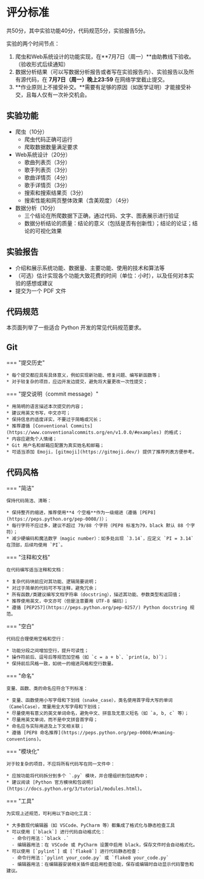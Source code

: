 # 评分标准

共50分，其中实验功能40分，代码规范5分，实验报告5分。

实验的两个时间节点：

1. 爬虫和Web系统设计的功能实现，在**7月7日（周一）**由助教线下验收。（验收形式后续通知）
2. 数据分析结果（可以写数据分析报告或者写在实验报告内）、实验报告以及所有源代码，在 **7月7日（周一）晚上23:59** 在网络学堂截止提交。
3. **作业原则上不接受补交。**需要有足够的原因（如医学证明）才能接受补交，且每人仅有一次补交机会。

## 实验功能

* 爬虫（10分）
    * 爬虫代码正确可运行
    * 爬取数据数量满足要求
* Web系统设计（20分）
    * 歌曲列表页（3分）
    * 歌手列表页（3分）
    * 歌曲详情页（4分）
    * 歌手详情页（3分）
    * 搜索和搜索结果页（3分）
    * 搜索性能和网页整体效果（含美观度）（4分）
* 数据分析（10分）
    * 三个结论在所爬数据下正确，通过代码、文字、图表展示进行验证
    * 数据分析结论的质量：结论的意义（包括是否有创新性）；结论的论证；结论的可视化效果

## 实验报告

* 介绍和展示系统功能、数据量、主要功能、使用的技术和算法等
* （可选）估计实现各个功能大致花费的时间（单位：小时），以及任何对本实验的感想或建议
* 提交为一个 PDF 文件

## 代码规范

本页面列举了一些适合 Python 开发的常见代码规范要求。

## Git

=== "提交历史"

    * 每个提交都应具有具体意义，例如实现新功能、修复问题、编写新函数等；
    * 对于较复杂的项目，应边开发边提交，避免将大量更改一次性提交；

=== "提交说明（commit message）"

    * 用简明的语言描述本次提交的内容；
    * 建议用英文书写，中文亦可；
    * 保持信息的适度详实，不要过于简略或冗长；
    * 推荐遵循 [Conventional Commits](https://www.conventionalcommits.org/en/v1.0.0/#examples) 的格式；
    * 内容应避免个人情绪；
    * Git 用户名和邮箱应配置为真实姓名和邮箱；
    * 可适当添加 Emoji，[gitmoji](https://gitmoji.dev/) 提供了推荐列表方便参考。

## 代码风格

=== "简洁"

    保持代码简洁、清晰：

    * 保持整齐的缩进，推荐使用**4 个空格**作为一级缩进（遵循 [PEP8](https://peps.python.org/pep-0008/)）；
    * 每行字符不应过多，建议不超过 79/88 个字符（PEP8 标准为79，black 默认 88 个字符）；
    * 减少硬编码和魔法数字（magic number）：如多处出现 `3.14`，应定义 `PI = 3.14` 在顶部，后续均使用 `PI`。

=== "注释和文档"

    在代码编写适当注释和文档：

    * 复杂代码块前应对其功能、逻辑简要说明；
    * 对过于简单的代码可不写注释，避免冗余；
    * 所有函数/类建议编写文档字符串（docstring），描述其功能、参数类型和返回值；
    * 推荐使用英文，中文亦可（但是注意要用 UTF-8 编码）；
    * 遵循 [PEP257](https://peps.python.org/pep-0257/) Python docstring 规范。

=== "空白"

    代码应合理使用空格和空行：

    * 功能分段之间增加空行，提升可读性；
    * 操作符前后、逗号后等规范加空格（如 `c = a + b`、`print(a, b)`）；
    * 保持前后风格一致，如统一的缩进风格和空行数量。

=== "命名"

    变量、函数、类的命名应符合下列标准：

    * 变量、函数使用小写字母和下划线（snake_case），类名使用首字母大写的单词（CamelCase），常量用全大写字母和下划线；
    * 尽量使用有意义的英文单词命名，避免中文、拼音及无意义短名（如 `a, b, c` 等）；
    * 尽量用英文单词，而不是中文拼音首字母；
    * 命名应与实际用途及上下文相关联；
    * 遵循 [PEP8 命名推荐](https://peps.python.org/pep-0008/#naming-conventions)。

=== "模块化"

    对于较复杂的项目，不应将所有代码写在同一文件中：

    * 应按功能将代码拆分到多个 `.py` 模块，并合理组织到包结构中；
    * 建议阅读 [Python 官方模块和包说明](https://docs.python.org/3/tutorial/modules.html)。

=== "工具"

    为实现上述规范，可利用以下自动化工具：

    * 大多数现代编辑器（如 VSCode、PyCharm 等）都集成了格式化与静态检查工具
    * 可以使用 [`black`] 进行代码自动格式化：
      - 命令行用法：`black .`
      - 编辑器用法：在 VSCode 或 PyCharm 设置中启用 black，保存文件时会自动格式化。
    * 可以使用 [`pylint`] 或 [`flake8`] 进行代码静态检查：
      - 命令行用法：`pylint your_code.py` 或 `flake8 your_code.py`
      - 编辑器用法：在编辑器安装相关插件或启用检查功能，保存或编辑时自动显示代码警告和建议。